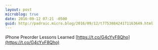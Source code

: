 ```yaml
---
layout: post
microblog: true
date: 2016-09-12 07:21 -0500
guid: http://padraic.micro.blog/2016/09/12/t775308424171163649.html
---
```

iPhone Preorder Lessons Learned [https://t.co/G4cYvF8Qho](https://t.co/G4cYvF8Qho)
